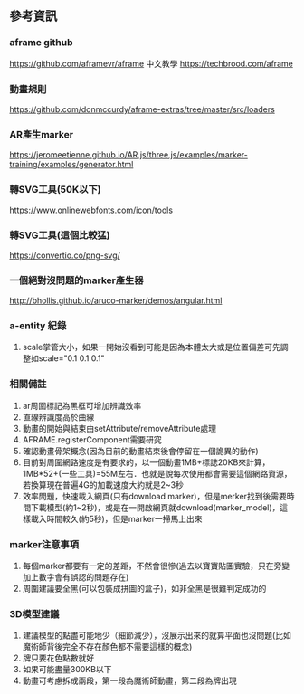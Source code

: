 ## 參考資訊

### aframe github
https://github.com/aframevr/aframe
中文教學
https://techbrood.com/aframe


### 動畫規則
https://github.com/donmccurdy/aframe-extras/tree/master/src/loaders

### AR產生marker
https://jeromeetienne.github.io/AR.js/three.js/examples/marker-training/examples/generator.html

### 轉SVG工具(50K以下)
https://www.onlinewebfonts.com/icon/tools

### 轉SVG工具(這個比較猛)
https://convertio.co/png-svg/

### 一個絕對沒問題的marker產生器
http://bhollis.github.io/aruco-marker/demos/angular.html

### a-entity 紀錄
1. scale掌管大小，如果一開始沒看到可能是因為本體太大或是位置偏差可先調整如scale="0.1 0.1 0.1"

### 相關備註
1. ar周圍標記為黑框可增加辨識效率
2. 直線辨識度高於曲線
3. 動畫的開始與結束由setAttribute/removeAttribute處理
4. AFRAME.registerComponent需要研究
5. 確認動畫骨架概念(因為目前的動畫結束後會停留在一個詭異的動作)
6. 目前對周圍網路速度是有要求的，以一個動畫1MB+標誌20KB來計算，1MB*52+(一些工具)=55M左右．也就是說每次使用都會需要這個網路資源，若換算現在普遍4G的加載速度大約就是2~3秒
7. 效率問題，快速載入網頁(只有download marker)，但是merker找到後需要時間下載模型(約1~2秒)，或是在一開啟網頁就download(marker_model)，這樣載入時間較久(約5秒)，但是marker一掃馬上出來

### marker注意事項
1. 每個marker都要有一定的差距，不然會很慘(過去以寶寶貼圖實驗，只在旁變加上數字會有誤認的問題存在)
2. 周圍建議要全黑(可以包裝成拼圖的盒子)，如非全黑是很難判定成功的

### 3D模型建議
1. 建議模型的點盡可能地少（細節減少），沒展示出來的就算平面也沒問題(比如魔術師背後完全不存在顏色都不需要這樣的概念)
2. 牌只要花色點數就好
3. 如果可能盡量300KB以下
4. 動畫可考慮拆成兩段，第一段為魔術師動畫，第二段為牌出現

